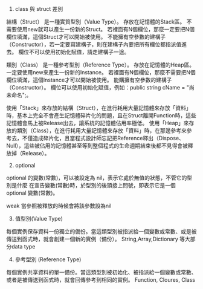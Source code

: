 1. class 與 struct 差別

結構（Struct）
是一種實質型別（Value Type）。
存放在記憶體的Stack區。
不需要使用new就可以產生一份新的Struct。
若裡面有N個欄位，那麼一定要把N個欄位填滿，這個Struct才可以開始被使用。
不能擁有空參數的建構子（Constructor），若一定要寫建構子，則在建構子內要把所有欄位都指派值進去。
欄位不可以使用初始化賦值，請走建構子一途。

類別（Class）
是一種參考型別（Reference Type）。
存放在記憶體的Heap區。
一定要使用new來產生一份新的Instance。
若裡面有N個欄位，那麼不需要把N個欄位填滿，這個Instance才可以開始被使用。
能購擁有空參數的建構子（Constructor）。
欄位可以使用初始化賦值，例如：public string cName = "尚未命名";。

使用「Stack」來存放的結構（Struct），在進行耗用大量記憶體來存放「資料」時，基本上完全不會產生記憶體碎片化的問題，且在Struct離開Function時，這些記憶體會馬上被Release出去，讓系統的記憶體佔用率極低。
使用「Heap」來存放的類別（Class），在進行耗用大量記憶體來存放「資料」時，在那邊參考來參考去，不僅造成碎片化，且當程式設計師忘記把Reference釋出（Dispose、Null），這些被佔用的記憶體甚至等到整個程式的生命週期結束後都不見得會被釋放掉（Release）。

2. optional

optional 的變數(常數)，可以被設定為 nil，表示它處於無值的狀態，不管它的型別是什麼
在宣告變數(常數)時，於型別的後頭接上問號，即表示它是一個 optional 變數(常數)。

weak 當參照被釋放的時候會將該參數設為nil 

3. 值型別(Value Type) 

每個實例保存資料一份獨立的備份。當這類型別被指派給一個變數或常數、或是被傳送到函式時，就會創建一個新的實例（備份）。
String,Array,Dictionary 等大部分data type

4. 參考型別 (Reference Type)

每個實例共享資料的單一備份。當這類型別被初始化、被指派給一個變數或常數、或者是被傳送到函式時，就會回傳參考到相同的實例。
Function, Cloures, Class



